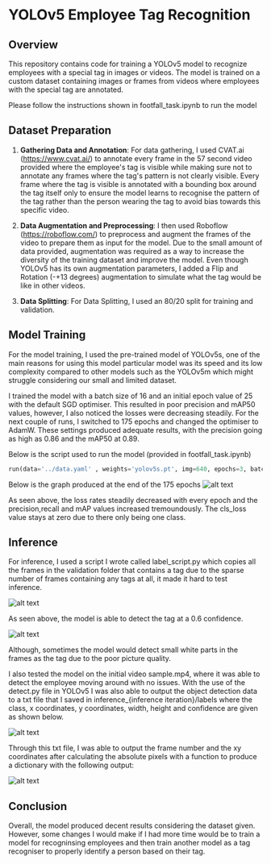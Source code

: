 # YOLOv5 Employee Tag Recognition

## Overview

This repository contains code for training a YOLOv5 model to recognize employees with a special tag in images or videos. The model is trained on a custom dataset containing images or frames from videos where employees with the special tag are annotated.

Please follow the instructions shown in footfall_task.ipynb to run the model

## Dataset Preparation

1. **Gathering Data and Annotation**: For data gathering, I used CVAT.ai (https://www.cvat.ai/) to annotate every frame in the 57 second video provided where the employee's tag is visible while making sure not to annotate any frames where the tag's pattern is not clearly visible. Every frame where the tag is visible is annotated with a bounding box around the tag itself only to ensure the model learns to recognise the pattern of the tag rather than the person wearing the tag to avoid bias towards this specific video.

2. **Data Augmentation and Preprocessing**: I then used Roboflow (https://roboflow.com/) to preprocess and augment the frames of the video to prepare them as input for the model. Due to the small amount of data provided, augmentation was required as a way to increase the diversity of the training dataset and improve the model. Even though YOLOv5 has its own augmentation parameters, I added a Flip and Rotation (-+13 degrees) augmentation to simulate what the tag would be like in other videos.

4. **Data Splitting**: For Data Splitting, I used an 80/20 split for training and validation. 

## Model Training

For the model training, I used the pre-trained model of YOLOv5s, one of the main reasons for using this model particular model was its speed and its low complexity compared to other models such as the YOLOv5m which might struggle considering our small and limited dataset.

I trained the model with a batch size of 16 and an initial epoch value of 25 with the default SGD optimiser. This resulted in poor precision and mAP50 values, however, I also noticed the losses were decreasing steadily. For the next couple of runs, I switched to 175 epochs and changed the optimiser to AdamW. These settings produced adequate results, with the precision going as high as 0.86 and the mAP50 at 0.89.

Below is the script used to run the model (provided in footfall_task.ipynb)

```python
run(data='../data.yaml' , weights='yolov5s.pt', img=640, epochs=3, batch_size=16 , name=RES_DIR, optimizer = 'AdamW')
```

Below is the graph produced at the end of the 175 epochs
![alt text](https://github.com/yewynwoon/footfall_task/blob/master/results.png)

As seen above, the loss rates steadily decreased with every epoch and the precision,recall and mAP values increased tremoundously. The cls_loss value stays at zero due to there only being one class.

## Inference
For inference, I used a script I wrote called label_script.py which copies all the frames in the validation folder that contains a tag due to the sparse number of frames containing any tags at all, it made it hard to test inference. 

![alt text](https://github.com/yewynwoon/footfall_task/blob/master/example_image_inference.jpg)

As seen above, the model is able to detect the tag at a 0.6 confidence.

![alt text](https://github.com/yewynwoon/footfall_task/blob/master/example_double_tag.jpg)

Although, sometimes the model would detect small white parts in the frames as the tag due to the poor picture quality.

I also tested the model on the initial video sample.mp4, where it was able to detect the employee moving around with no issues. With the use of the detect.py file in YOLOv5 I was also able to output the object detection data to a txt file that I saved in inference_{inference iteration}/labels where the class, x coordinates, y coordinates, width, height and confidence are given as shown below.

![alt text](https://github.com/yewynwoon/footfall_task/blob/master/inference_output.png)

Through this txt file, I was able to output the frame number and the xy coordinates after calculating the absolute pixels with a function to produce a dictionary with the following output:

![alt text](https://github.com/yewynwoon/footfall_task/blob/master/frame_number.png)

## Conclusion
Overall, the model produced decent results considering the dataset given. However, some changes I would make if I had more time would be to train a model for recogninsing employees and then train another model as a tag recogniser to properly identify a person based on their tag.